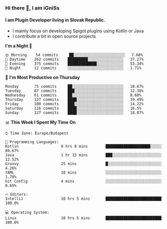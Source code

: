 ### Hi there 👋, I am iGniSs

#### I am Plugin Developer living in Slovak Republic.
- I mainly focus on developing Spigot plugins using Kotlin or Java
- I contribute a bit in open source projects

<!--START_SECTION:waka-->
**I'm a Night 🦉** 

```text
🌞 Morning    54 commits     ██░░░░░░░░░░░░░░░░░░░░░░░   7.68% 
🌆 Daytime    262 commits    █████████░░░░░░░░░░░░░░░░   37.27% 
🌃 Evening    375 commits    █████████████░░░░░░░░░░░░   53.34% 
🌙 Night      12 commits     ░░░░░░░░░░░░░░░░░░░░░░░░░   1.71%

```
📅 **I'm Most Productive on Thursday** 

```text
Monday       75 commits     ██░░░░░░░░░░░░░░░░░░░░░░░   10.67% 
Tuesday      87 commits     ███░░░░░░░░░░░░░░░░░░░░░░   12.38% 
Wednesday    61 commits     ██░░░░░░░░░░░░░░░░░░░░░░░   8.68% 
Thursday     137 commits    ████░░░░░░░░░░░░░░░░░░░░░   19.49% 
Friday       100 commits    ███░░░░░░░░░░░░░░░░░░░░░░   14.22% 
Saturday     116 commits    ████░░░░░░░░░░░░░░░░░░░░░   16.5% 
Sunday       127 commits    ████░░░░░░░░░░░░░░░░░░░░░   18.07%

```


📊 **This Week I Spent My Time On** 

```text
⌚︎ Time Zone: Europe/Budapest

💬 Programming Languages: 
Kotlin                   8 hrs 8 mins        ████████████████████░░░░░   80.67% 
Java                     1 hr 15 mins        ███░░░░░░░░░░░░░░░░░░░░░░   12.52% 
Groovy                   25 mins             █░░░░░░░░░░░░░░░░░░░░░░░░   4.26% 
YAML                     10 mins             ░░░░░░░░░░░░░░░░░░░░░░░░░   1.78% 
Git Config               4 mins              ░░░░░░░░░░░░░░░░░░░░░░░░░   0.69%

🔥 Editors: 
IntelliJ                 10 hrs 5 mins       █████████████████████████   100.0%

💻 Operating System: 
Linux                    10 hrs 5 mins       █████████████████████████   100.0%

```


<!--END_SECTION:waka-->